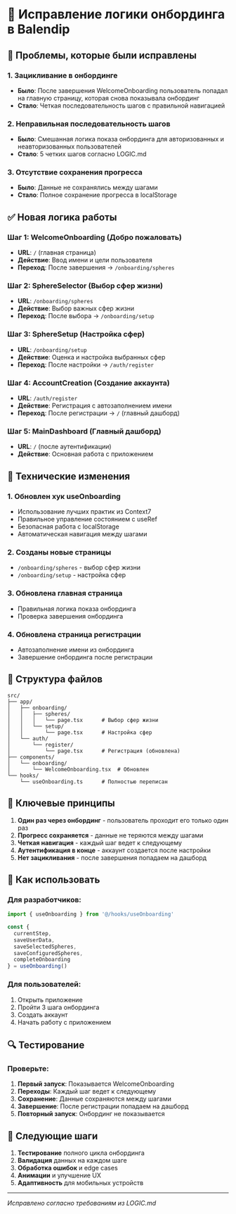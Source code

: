 # 🔧 Исправление логики онбординга в Balendip

## 🚨 Проблемы, которые были исправлены

### 1. **Зацикливание в онбординге**
- **Было**: После завершения WelcomeOnboarding пользователь попадал на главную страницу, которая снова показывала онбординг
- **Стало**: Четкая последовательность шагов с правильной навигацией

### 2. **Неправильная последовательность шагов**
- **Было**: Смешанная логика показа онбординга для авторизованных и неавторизованных пользователей
- **Стало**: 5 четких шагов согласно LOGIC.md

### 3. **Отсутствие сохранения прогресса**
- **Было**: Данные не сохранялись между шагами
- **Стало**: Полное сохранение прогресса в localStorage

## ✅ Новая логика работы

### **Шаг 1: WelcomeOnboarding (Добро пожаловать)**
- **URL**: `/` (главная страница)
- **Действие**: Ввод имени и цели пользователя
- **Переход**: После завершения → `/onboarding/spheres`

### **Шаг 2: SphereSelector (Выбор сфер жизни)**
- **URL**: `/onboarding/spheres`
- **Действие**: Выбор важных сфер жизни
- **Переход**: После выбора → `/onboarding/setup`

### **Шаг 3: SphereSetup (Настройка сфер)**
- **URL**: `/onboarding/setup`
- **Действие**: Оценка и настройка выбранных сфер
- **Переход**: После настройки → `/auth/register`

### **Шаг 4: AccountCreation (Создание аккаунта)**
- **URL**: `/auth/register`
- **Действие**: Регистрация с автозаполнением имени
- **Переход**: После регистрации → `/` (главный дашборд)

### **Шаг 5: MainDashboard (Главный дашборд)**
- **URL**: `/` (после аутентификации)
- **Действие**: Основная работа с приложением

## 🔧 Технические изменения

### 1. **Обновлен хук useOnboarding**
- Использование лучших практик из Context7
- Правильное управление состоянием с useRef
- Безопасная работа с localStorage
- Автоматическая навигация между шагами

### 2. **Созданы новые страницы**
- `/onboarding/spheres` - выбор сфер жизни
- `/onboarding/setup` - настройка сфер

### 3. **Обновлена главная страница**
- Правильная логика показа онбординга
- Проверка завершения онбординга

### 4. **Обновлена страница регистрации**
- Автозаполнение имени из онбординга
- Завершение онбординга после регистрации

## 📱 Структура файлов

```
src/
├── app/
│   ├── onboarding/
│   │   ├── spheres/
│   │   │   └── page.tsx      # Выбор сфер жизни
│   │   └── setup/
│   │       └── page.tsx      # Настройка сфер
│   └── auth/
│       └── register/
│           └── page.tsx      # Регистрация (обновлена)
├── components/
│   └── onboarding/
│       └── WelcomeOnboarding.tsx  # Обновлен
└── hooks/
    └── useOnboarding.ts      # Полностью переписан
```

## 🎯 Ключевые принципы

1. **Один раз через онбординг** - пользователь проходит его только один раз
2. **Прогресс сохраняется** - данные не теряются между шагами
3. **Четкая навигация** - каждый шаг ведет к следующему
4. **Аутентификация в конце** - аккаунт создается после настройки
5. **Нет зацикливания** - после завершения попадаем на дашборд

## 🚀 Как использовать

### Для разработчиков:
```typescript
import { useOnboarding } from '@/hooks/useOnboarding'

const { 
  currentStep, 
  saveUserData, 
  saveSelectedSpheres,
  saveConfiguredSpheres,
  completeOnboarding 
} = useOnboarding()
```

### Для пользователей:
1. Открыть приложение
2. Пройти 3 шага онбординга
3. Создать аккаунт
4. Начать работу с приложением

## 🔍 Тестирование

### Проверьте:
1. **Первый запуск**: Показывается WelcomeOnboarding
2. **Переходы**: Каждый шаг ведет к следующему
3. **Сохранение**: Данные сохраняются между шагами
4. **Завершение**: После регистрации попадаем на дашборд
5. **Повторный запуск**: Онбординг не показывается

## 📝 Следующие шаги

1. **Тестирование** полного цикла онбординга
2. **Валидация** данных на каждом шаге
3. **Обработка ошибок** и edge cases
4. **Анимации** и улучшение UX
5. **Адаптивность** для мобильных устройств

---

*Исправлено согласно требованиям из LOGIC.md*
